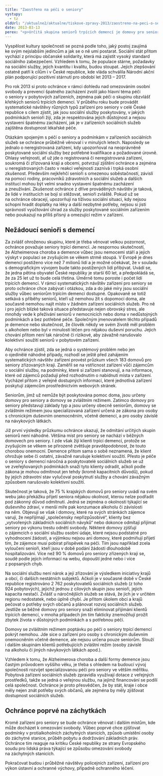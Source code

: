 ```yaml
---
title: "Zaostřeno na péči o seniory"
vystupy:
  - tz
oldUrl: "/aktualne2/aktualne/tiskove-zpravy-2013/zaostreno-na-peci-o-seniory/"
date: 2013-03-13
perex: "<p>Určitá skupina seniorů trpících demencí je domovy pro seniory vnímána jako nežádoucí. Tři čtvrtiny krajských zařízení uvádí na svých webových stránkách okolnosti, které určité zájemce odradí a zařízení je tím eliminuje. Ochránce se proto v letošním roce v rámci dohledu nad omezováním svobody ochránce zaměřní na prevenci špatného zacházení se seniory, zejména na péči o seniory trpící demencí. </p>"
---
```


<!-- imported from the old website -->

<p>Vyspělost kultury společnosti se pozná podle toho, jaký postoj zaujímá ke svým nejslabším jedincům a jak se o ně umí postarat. Sociální stát přitom vychází z principu občanské solidarity, která má zajistit vysoký standard sociálního zabezpečení. Vzhledem k tomu, že populace stárne, požadavky na sociální služby, jejich kvantitu i kvalitu, budou stoupat. Jejich zlepšování ostatně patří k cílům i v České republice, kde vláda schválila Národní akční plán podporující pozitivní stárnutí pro období let 2013 – 2017.</p><p>Pro rok 2013 si proto ochránce v rámci dohledu nad omezováním osobní svobody a prevencí špatného zacházení zvolil jako hlavní téma péči o seniory v pobytových zařízeních, zejména pak péči o skupinu obzvlášť křehkých seniorů trpících demencí. V průběhu roku bude provádět systematické návštěvy různých typů zařízení pro seniory v celé České republice s cílem zjistit, jak jsou sociální služby poskytovány, v jakých podmínkách senioři žijí, zda je respektována jejich důstojnost a nejsou vystaveni špatnému zacházení, jak je v zařízeních sociálních služeb zajištěna dostupnost lékařské péče. </p><p>Otázkám spojeným s péčí o seniory a podmínkám v zařízeních sociálních služeb se ochránce průběžně věnoval i v minulých letech. Naposledy se jednalo o neregistrovaná zařízení, kdy upozorňoval na neoprávněně poskytované sociální služby bez potřebné kvalifikace a požadované úrovně. Ohlasy veřejnosti, ať už jde o registrovaná či neregistrovaná zařízení, soukromá či zřizovaná kraji a obcemi, potvrzují zjištění ochránce a zejména u neregistrovaných často v reakci veřejnosti zaznívá i trpká osobní zkušenost. Především nejkřehčí senioři s omezenou soběstačností, závislí na pomoci rodiny, pracovníků zdravotních a sociální služeb a dalších institucí mohou být velmi snadno vystaveni špatnému zacházení a zneužívání. Zkušenost ochránce z dříve prováděných návštěv je taková, že lidé v institucích se bojí si stěžovat, senioři zvláště. Pokud už se na ochránce obracejí, upozorňují na tíživou sociální situaci, kdy nejsou schopni hradit doplatky na léky a další nezbytné potřeby, nejsou si jisti správností vyúčtování úhrad za služby poskytované sociálním zařízením nebo poukazují na příliš přísný a omezující režim v zařízení. </p><h2>Nežádoucí senioři s demencí</h2><p>Za zvlášť ohroženou skupinu, které je třeba věnovat velkou pozornost, ochránce považuje seniory trpící demencí. Je nespornou skutečností, že Alzheimerova choroba a demence vůbec jsou nemocemi stáří a jejich výskyt v populaci se zvyšujícím se věkem strmě stoupá. V Evropě je dnes demencí postiženo více než 7 milionů lidí a je možné očekávat, že v souladu s demografickým vývojem bude takto postižených lidí přibývat. Uvádí se, že jedna pětina obyvatel České republiky je starší 60 let, a předpokládá se, že za 25 let už to bude celá třetina. Úměrně tomu poroste i počet lidí trpících demencí. V rámci systematických návštěv zařízení pro seniory se proto ochránce chce zabývat i otázkou, zda a do jaké míry jsou sociální služby vůbec seniorům trpícím demencí dostupné. Opakovaně se totiž setkává s příběhy seniorů, kteří už nemohou žít s dopomocí doma, ale současně nemohou najít místo v žádném zařízení sociálních služeb. Pro ně i pro jejich blízké taková situace představuje nejen obrovský stres, ale mnohdy vede k přežívání seniorů v nemocnicích nebo doma v nedůstojných podmínkách a bez potřebné péče. Společným jmenovatelem těchto případů je demence nebo skutečnost, že člověk někdy ve svém životě měl problém s alkoholem nebo byl v minulosti léčen pro nějakou duševní poruchu. Jejich chování přitom není tak náročné či rizikové, aby závažně narušovalo kolektivní soužití seniorů v pobytovém zařízení. </p><p>Aby ochránce zjistil, zda se jedná o systémový problém nebo jen o ojedinělé náhodné případy, rozhodl se ještě před zahájením systematických návštěv zařízení provést průzkum všech 183 domovů pro seniory zřizovaných kraji. Zaměřil se na vstřícnost zařízení vůči zájemcům o sociální službu, na podmínky, které si zařízení stanovují, a na informace, které od zájemců požadují před rozhodnutím o nabídnutí místa v zařízení. Vycházel přitom z veřejně dostupných informací, které jednotlivá zařízení poskytují zájemcům prostřednictvím webových stránek. </p><p>Seniorům, jimž už nemůže být poskytována pomoc doma, jsou určeny domovy pro seniory a domovy se zvláštním režimem. Zatímco domovy pro seniory představují základy typ a jsou určeny obecně seniorům, domovy se zvláštním režimem jsou specializovaná zařízení určená ze zákona pro osoby s chronickým duševním onemocněním, včetně demencí, a pro osoby závislé na návykových látkách.  </p><p>Již první výsledky průzkumu ochránce ukazují, že odmítání určitých skupin seniorů není náhodné. Většina míst pro seniory se nachází v běžných domovech pro seniory. I zde však žijí klienti trpící demencí, protože se zvyšujícím se věkem se přirozeně zvětšuje pravděpodobnost, že touto chorobou onemocní. Demence přitom sama o sobě neznamená, že klient ohrožuje sebe či ostatní, závažně narušuje kolektivní soužití. Přesto je péče o seniory s demencí náročná a poskytovatelé sociálních služeb se už ve zveřejňovaných podmínkách snaží tyto klienty odradit, ačkoli podle zákona je mohou odmítnout jen tehdy (kromě kapacitních důvodů), pokud by jejich zdravotní stav vylučoval poskytnutí služby a chování závažným způsobem narušovalo kolektivní soužití. </p><p>Skutečnost je taková, že 75 % krajských domovů pro seniory uvádí na svém webu jako překážku přijetí seniora nějakou okolnost, kterou nelze podřadit pod zákonný důvod odmítnutí. Jedná se zejména o okolnosti týkající se duševního zdraví, v menší míře pak konzumace alkoholu či závislosti na něm. Objevují se však i domovy, které na svých stránkách zájemce varují, že nepřijímají „společensky nepřizpůsobivé“, klienty bez „vytvořených základních sociálních návyků“ nebo dokonce odmítají přijímat seniory po výkonu trestu odnětí svobody. Některé domovy zjišťují o zájemcích o sociální službu osobní údaje, které nejsou podstatné pro vyhodnocení žádosti, a výjimkou nejsou ani domovy, které podmiňují přijetí tím, že zájemce musí pobírat příspěvek na péči. Tím jsou například zcela vyloučeni senioři, kteří jsou v době podání žádosti dlouhodobě hospitalizováni. Více než 90 % domovů pro seniory zřízených kraji se, soudě podle jejich informací na webu, dopouští jedné nebo i více z popsaných chyb. </p><p>Na sociální službu není nárok a její zřizování je výsledkem iniciativy krajů a obcí, či dalších nestátních subjektů. Ačkoli je v současné době v České republice registrováno 2 762 poskytovatelů sociálních služeb (z toho 924 pobytových), jejichž jednou z cílových skupin jsou senioři, jejich kapacita nestačí. Zvlášť u náročnějších služeb se stává, že jich je v určitém regionu nedostatek, nebo úplně chybí. Je přitom úkolem obcí a krajů pečovat o potřeby svých občanů a plánovat rozvoj sociálních služeb. Jestliže se běžné domovy pro seniory snaží eliminovat přijímání klientů trpících demencí, v mnoha případech jim tím fakticky znemožňují prožít zbytek života v důstojných podmínkách a s potřebnou péčí. </p><p>Domovy se zvláštním režimem poptávku po péči o seniory trpící demencí pokrýt nemohou. Jde sice o zařízení pro osoby s chronickým duševním onemocněním včetně demence, ale nejsou určena pouze seniorům. Slouží i dalším skupinám klientů potřebujících zvláštní režim (osoby závislé na alkoholu či jiných návykových látkách apod.). </p><p>Vzhledem k tomu, že Alzheimerova choroba a další formy demence jsou častým průvodcem vyššího věku, je třeba s ohledem na budoucí vývoj společnosti rozvíjet specializovanou péči pro seniory ve větším měřítku. Pobytová zařízení sociálních služeb zpravidla využívají dotace z veřejných prostředků, takže se jedná o veřejnou službu, na jejímž financování se podílí celá společnost. Ochránce je proto přesvědčen, že by stát, kraje i obce měly nejen znát potřeby svých občanů, ale zejména by měly zjišťovat dostupnost sociálních služeb.</p><h2>Ochránce poprvé na záchytkách</h2><p>Kromě zařízení pro seniory se bude ochránce věnovat i dalším místům, kde může docházet k omezování svobody. Vůbec poprvé chce zjišťovat podmínky v protialkoholních záchytných stanicích, způsob umístění osoby do záchytné stanice, průběh pobytu a dodržování základních práv. Ochránce tím reaguje na kritiku České republiky ze strany Evropského soudu pro lidská práva týkající se způsobu omezování svobody na záchytných stanicích. </p><p>Pokračovat budou i průběžné návštěvy policejních zařízení, zařízení pro výkon ústavní a ochranné výchovy, případně ochranného léčení.</p>
